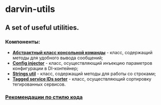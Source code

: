 # darvin-utils

## A set of useful utilities.

### Компоненты:

- [**Абстрактный класс консольной команды**](/Command/AbstractContainerAwareCommand.php) - класс, содержащий методы для
 удобного вывода сообщений;
- [**Config injector**](Resources/doc/config_injector.md) - класс, осуществляющий инъекцию параметров конфигурации в
 DI-контейнер;
- [**Strings util**](/Strings/StringsUtil.php) - класс, содержащий методы для работы со строками;
- [**Tagged service IDs sorter**](Resources/doc/tagged_service_ids_sorter.md) - класс, осуществляющий сортировку
 тегированных сервисов.

### [Рекомендации по стилю кода](Resources/doc/coding_standards.md)
